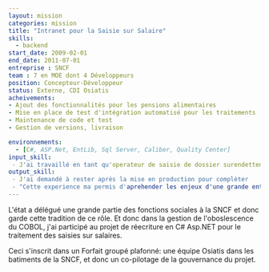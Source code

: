 ```yaml
---
layout: mission
categories: mission
title: "Intranet pour la Saisie sur Salaire"
skills:
  - backend
start_date: 2009-02-01
end_date: 2011-07-01
entreprise : SNCF
team : 7 en MOE dont 4 Développeurs
position: Concepteur-Développeur 
status: Externe, CDI Osiatis
acheivements:
- Ajout des fonctionnalités pour les pensions alimentaires
- Mise en place de test d'intégration automatisé pour les traitements
- Maintenance de code et test
- Gestion de versions, livraison

environnements:
  - [C#, ASP.Net, EntLib, Sql Server, Caliber, Quality Center]
input_skill:
 - J'ai travaillé en tant qu'operateur de saisie de dossier surendettement et décision de justice. Cette coïncidence, a attiser mon intéret pour la partie métier. 
output_skill:
 - J'ai demandé à rester après la mise en production pour complèter
 - "Cette experience ma permis d'aprehender les enjeux d'une grande entreprise dans la gestion du developpement logiciel: séparation du développement, intégration et exploitation, Gestion des exigences, traçabilité (cf. ITIL, ISO27002)."
---
```


L'état a délégué une grande partie des fonctions sociales à la SNCF et donc garde cette tradition de ce rôle. Et donc dans la gestion de l'oboslescence du COBOL, j'ai participé au projet de réecriture en C# Asp.NET pour le traitement des saisies sur salaires.

Ceci s'inscrit dans un Forfait groupé plafonné: une équipe Osiatis dans les batiments de la SNCF, et donc un co-pilotage de la gouvernance du projet.
